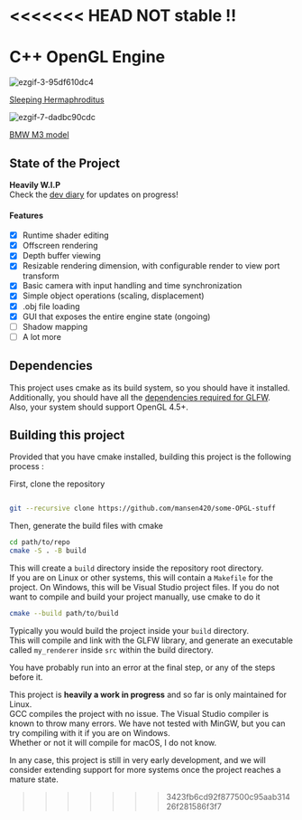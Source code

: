 <<<<<<< HEAD
**NOT stable !!**
=======
# C++ OpenGL Engine

![ezgif-3-95df610dc4](https://github.com/mansen420/OpenGL-Renderer/assets/50342436/74d5e17e-4f5a-4fe6-af56-eda08ebe13b4)

[Sleeping Hermaphroditus](https://threedscans.com/uncategorized/sleeping-hermaphroditus/)

![ezgif-7-dadbc90cdc](https://github.com/mansen420/OpenGL-Renderer/assets/50342436/32603ec7-2cb1-496f-ae9f-63f101c203db)

[BMW M3 model](https://rigmodels.com/model.php?view=BMW_M3_Car-3d-model__99WX7I7CRTWJU9MKXT2CL412A)
## State of the Project
  **Heavily W.I.P**\
  Check the [dev diary](https://github.com/mansen420/OpenGL-Renderer/blob/dev/dev_diary.md) for updates on progress!
  
  #### Features 
  - [x]  Runtime shader editing
  - [x]  Offscreen rendering
  - [x]  Depth buffer viewing
  - [x]  Resizable rendering dimension, with configurable render to view port transform
  - [x]  Basic camera with input handling and time synchronization
  - [x]  Simple object operations (scaling, displacement)
  - [x]  .obj file loading
  - [x]  GUI that exposes the entire engine state (ongoing)
  - [ ]  Shadow mapping
  - [ ]  A lot more
## Dependencies
  This project uses cmake as its build system, so you should have it installed.\
  Additionally, you should have all the [dependencies required for GLFW](https://www.glfw.org/docs/3.3/compile.html#compile_deps).\
  Also, your system should support OpenGL 4.5+.
## Building this project
  Provided that you have cmake installed, building this project is the following process :

  
  First, clone the repository 
  ``` bash

  git --recursive clone https://github.com/mansen420/some-OPGL-stuff

```
  Then, generate the build files with cmake 

  ``` bash
cd path/to/repo
cmake -S . -B build
```
This will create a `` build `` directory inside the repository root directory.\
If you are on Linux or other systems, this will contain a `` Makefile `` for the project. On Windows, this will be Visual Studio project files.
If you do not want to compile and build your project manually, use cmake to do it
``` bash
cmake --build path/to/build
```
Typically you would build the project inside your `` build `` directory. \
This will compile and link with the GLFW library, and generate an executable called `` my_renderer `` inside ``src`` within the build directory.



You have probably run into an error at the final step, or any of the steps before it. 


This project is **heavily a work in progress** and so far is only maintained for Linux. \
GCC compiles the project with no issue. The Visual Studio compiler is known to throw many errors.
We have not tested with MinGW, but you can try compiling with it if you are on Windows. \
Whether or not it will compile for macOS, I do not know.


In any case, this project is still in very early development, and we will consider extending support for more systems once the project reaches a mature state. 
>>>>>>> 3423fb6cd92f877500c95aab31426f281586f3f7
